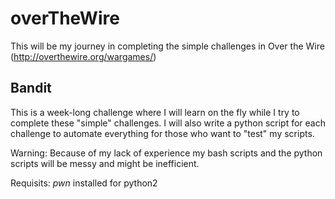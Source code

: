 # overTheWire  

This will be my journey in completing the simple challenges in Over the Wire (http://overthewire.org/wargames/)

## Bandit  

This is a week-long challenge where I will learn on the fly while I try to complete these "simple" challenges. I will also write a python script for each challenge to automate everything for those who want to "test" my scripts.  

Warning: Because of my lack of experience my bash scripts and the python scripts will be messy and might be inefficient. 

Requisits: *pwn* installed for python2
